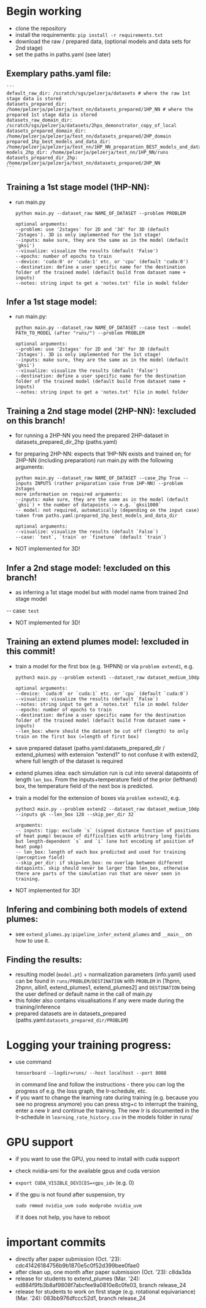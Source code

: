 # Begin working
- clone the repository
- install the requirements: `pip install -r requirements.txt`
- download the raw / prepared data, (optional models and data sets for 2nd stage) 
- set the paths in paths.yaml (see later)

## Exemplary paths.yaml file:

    ```
    default_raw_dir: /scratch/sgs/pelzerja/datasets # where the raw 1st stage data is stored
    datasets_prepared_dir: /home/pelzerja/pelzerja/test_nn/datasets_prepared/1HP_NN # where the prepared 1st stage data is stored
    datasets_raw_domain_dir: /scratch/sgs/pelzerja/datasets/2hps_demonstrator_copy_of_local
    datasets_prepared_domain_dir: /home/pelzerja/pelzerja/test_nn/datasets_prepared/2HP_domain
    prepared_1hp_best_models_and_data_dir: /home/pelzerja/pelzerja/test_nn/1HP_NN_preparation_BEST_models_and_data
    models_2hp_dir: /home/pelzerja/pelzerja/test_nn/1HP_NN/runs
    datasets_prepared_dir_2hp: /home/pelzerja/pelzerja/test_nn/datasets_prepared/2HP_NN
    ```

## Training a 1st stage model (1HP-NN):
- run main.py

    ```
    python main.py --dataset_raw NAME_OF_DATASET --problem PROBLEM
    
    optional arguments:
    --problem: use '2stages' for 2D and '3d' for 3D (default '2stages'). 3D is only implemented for the 1st stage!
    --inputs: make sure, they are the same as in the model (default 'gksi')
    --visualize: visualize the results (default 'False')
    --epochs: number of epochs to train
    --device: 'cuda:0' or 'cuda:1' etc. or 'cpu' (default 'cuda:0')
    --destination: define a user specific name for the destination folder of the trained model (default build from dataset name + inputs)
    --notes: string input to get a 'notes.txt' file in model folder

## Infer a 1st stage model:
- run main.py:

    ```
    python main.py --dataset_raw NAME_OF_DATASET --case test --model PATH_TO_MODEL (after "runs/") --problem PROBLEM

    optional arguments:
    --problem: use '2stages' for 2D and '3d' for 3D (default '2stages'). 3D is only implemented for the 1st stage!
    --inputs: make sure, they are the same as in the model (default 'gksi')
    --visualize: visualize the results (default 'False')
    --destination: define a user specific name for the destination folder of the trained model (default build from dataset name + inputs)
    --notes: string input to get a 'notes.txt' file in model folder
    ```

## Training a 2nd stage model (2HP-NN): !excluded on this branch!
- for running a 2HP-NN you need the prepared 2HP-dataset in datasets_prepared_dir_2hp (paths.yaml)
- for preparing 2HP-NN: expects that 1HP-NN exists and trained on; for 2HP-NN (including preparation) run main.py with the following arguments:

    ```
    python main.py --dataset_raw NAME_OF_DATASET --case_2hp True --inputs INPUTS (rather preparation case from 1HP-NN) --problem 2stages
    more information on required arguments:
    --inputs: make sure, they are the same as in the model (default `gksi`) + the number of datapoints -> e.g. `gksi1000`
    -- model: not required, automatically (depending on the input case) taken from paths.yaml:prepared_1hp_best_models_and_data_dir

    optional arguments:
    --visualize: visualize the results (default `False`)
    --case: `test`, `train` or `finetune` (default `train`)
    ```
- NOT implemented for 3D!

## Infer a 2nd stage model: !excluded on this branch!

- as inferring a 1st stage model but with model name from trained 2nd stage model

-- case: `test`

- NOT implemented for 3D!

## Training an extend plumes model: !excluded in this commit!
- train a model for the first box (e.g. 1HPNN) or via `problem extend1`, e.g.

    ```
    python3 main.py --problem extend1 --dataset_raw dataset_medium_10dp

    optional arguments:
    --device: `cuda:0` or `cuda:1` etc. or `cpu` (default `cuda:0`)
    --visualize: visualize the results (default `False`)
    --notes: string input to get a `notes.txt` file in model folder
    --epochs: number of epochs to train
    --destination: define a user specific name for the destination folder of the trained model (default build from dataset name + inputs)
    --len_box: where should the dataset be cut off (length) to only train on the first box (=length of first box)
    ```
- save prepared dataset (paths.yaml:datasets_prepared_dir / extend_plumes) with extension "extend1" to not confuse it with extend2, where full length of the dataset is required
- extend plumes idea: each simulation run is cut into several datapoints of length `len_box`. From the inputs+temperature field of the prior (lefthand) box, the temperature field of the next box is predicted.
- train a model for the extension of boxes via `problem extend2`, e.g.
    ```
    python3 main.py --problem extend2 --dataset_raw dataset_medium_10dp --inputs gk --len_box 128 --skip_per_dir 32

    arguments:
    -- inputs: tipp: exclude `s` (signed distance function of positions of heat pump) because of difficulties with arbitrary long fields but length-dependent `s` and `i` (one hot encoding of position of heat pump) 
    -- len_box: length of each box predicted and used for training (perceptive field)
    --skip_per_dir: if skip=len_box: no overlap between different datapoints. skip should never be larger than len_box, otherwise there are parts of the simulation run that are never seen in training.
    ```
- NOT implemented for 3D!


## Infering and combining both models of extend plumes:
- see `extend_plumes.py:pipeline_infer_extend_plumes` and `__main__` on how to use it.

## Finding the results:
- resulting model (`model.pt`) + normalization parameters (info.yaml) used can be found in `runs/PROBLEM/DESTINATION` with `PROBLEM` in [1hpnn, 2hpnn, allin1, extend_plumes1, extend_plumes2] and `DESTINATION` being the user defined or default name in the call of main.py
- this folder also contains visualisations if any were made during the training/inference
- prepared datasets are in datasets_prepared (paths.yaml:`datasets_prepared_dir/PROBLEM`)

# Logging your training progress:
- use command 
    ```
    tensorboard --logdir=runs/ --host localhost --port 8088
    ```
    in command line and follow the instructions - there you can log the progress of e.g. the loss graph, the lr-schedule, etc.
- if you want to change the learning rate during training (e.g. because you see no progress anymore) you can press strg+c to interrupt the training, enter a new lr and continue the training. The new lr is documented in the lr-schedule in `learning_rate_history.csv` in the models folder in runs/

# GPU support
- if you want to use the GPU, you need to install with cuda support
- check nvidia-smi for the available gpus and cuda version
- `export CUDA_VISIBLE_DEVICES=<gpu_id>` (e.g. 0)
- if the gpu is not found after suspension, try

    `sudo rmmod nvidia_uvm
    sudo modprobe nvidia_uvm`

    if it does not help, you have to reboot

# important commits
- directly after paper submission (Oct. '23): cdc41426184756b9b1870e5c0f52d399bee0fae0
- after clean up, one month after paper submission (Oct. '23): c8da3da
- release for students to extend_plumes (Mar. '24): ed884f9fb3b8af9808f7abcfee9a0810e8c0fe03, branch release_24
- release for students to work on first stage (e.g. rotational equivariance) (Mar. '24): 083bb976dfccc52d1, branch release_24